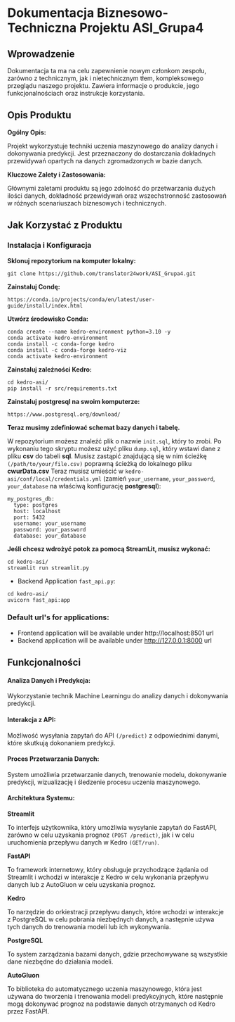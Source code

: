 # Dokumentacja Biznesowo-Techniczna Projektu ASI_Grupa4

## Wprowadzenie

Dokumentacja ta ma na celu zapewnienie nowym członkom zespołu, zarówno z technicznym, jak i nietechnicznym tłem, kompleksowego przeglądu naszego projektu. Zawiera informacje o produkcie, jego funkcjonalnościach oraz instrukcje korzystania.

## Opis Produktu

**Ogólny Opis:**

Projekt wykorzystuje techniki uczenia maszynowego do analizy danych i dokonywania predykcji. Jest przeznaczony do dostarczania dokładnych przewidywań opartych na danych zgromadzonych w bazie danych.

**Kluczowe Zalety i Zastosowania:**

Głównymi zaletami produktu są jego zdolność do przetwarzania dużych ilości danych, dokładność przewidywań oraz wszechstronność zastosowań w różnych scenariuszach biznesowych i technicznych.

## Jak Korzystać z Produktu

### Instalacja i Konfiguracja

**Sklonuj repozytorium na komputer lokalny:**
```
git clone https://github.com/translator24work/ASI_Grupa4.git
```

**Zainstaluj Condę:**
```
https://conda.io/projects/conda/en/latest/user-guide/install/index.html
```

**Utwórz środowisko Conda:**
```
conda create --name kedro-environment python=3.10 -y
conda activate kedro-environment
conda install -c conda-forge kedro
conda install -c conda-forge kedro-viz
conda activate kedro-environment
```

**Zainstaluj zależności Kedro:**
```
cd kedro-asi/
pip install -r src/requirements.txt
```

**Zainstaluj postgresql na swoim komputerze:**
```
https://www.postgresql.org/download/
```

**Teraz musimy zdefiniować schemat bazy danych i tabelę.**

W repozytorium możesz znaleźć plik o nazwie ```init.sql```, który to zrobi.
Po wykonaniu tego skryptu możesz użyć pliku ```dump.sql```, który wstawi dane z pliku **csv** do tabeli **sql**. Musisz zastąpić znajdującą się w nim ścieżkę ```(/path/to/your/file.csv)``` poprawną ścieżką do lokalnego pliku **cwurData.csv**
Teraz musisz umieścić w ```kedro-asi/conf/local/credentials.yml``` (zamień ```your_username```, ```your_password```, ```your_database``` na właściwą konfigurację **postgresql**):
```
my_postgres_db:
  type: postgres
  host: localhost
  port: 5432
  username: your_username
  password: your_password
  database: your_database
```
**Jeśli chcesz wdrożyć potok za pomocą StreamLit, musisz wykonać:**
```
cd kedro-asi/
streamlit run streamlit.py
```
* Backend Application `fast_api.py`:
```
cd kedro-asi/
uvicorn fast_api:app
```
### Default url's for applications:
* Frontend application will be available under http://localhost:8501 url
* Backend application will be available under http://127.0.0.1:8000 url

## Funkcjonalności

#### Analiza Danych i Predykcja: 
Wykorzystanie technik Machine Learningu do analizy danych i dokonywania predykcji.

#### Interakcja z API: 
Możliwość wysyłania zapytań do API ```(/predict)``` z odpowiednimi danymi, które skutkują dokonaniem predykcji.

#### Proces Przetwarzania Danych: 
System umożliwia przetwarzanie danych, trenowanie modelu, dokonywanie predykcji, wizualizację i śledzenie procesu uczenia maszynowego.

#### Architektura Systemu: 

**Streamlit** 

To interfejs użytkownika, który umożliwia wysyłanie zapytań do FastAPI, zarówno w celu uzyskania prognoz ```(POST /predict)```, jak i w celu uruchomienia przepływu danych w Kedro ```(GET/run)```.

**FastAPI** 

To framework internetowy, który obsługuje przychodzące żądania od Streamlit i wchodzi w interakcje z Kedro w celu wykonania przepływu danych lub z AutoGluon w celu uzyskania prognoz.

**Kedro**  

To narzędzie do orkiestracji przepływu danych, które wchodzi w interakcje z PostgreSQL w celu pobrania niezbędnych danych, a następnie używa tych danych do trenowania modeli lub ich wykonywania.

**PostgreSQL**  

To system zarządzania bazami danych, gdzie przechowywane są wszystkie dane niezbędne do działania modeli.

**AutoGluon** 

To biblioteka do automatycznego uczenia maszynowego, która jest używana do tworzenia i trenowania modeli predykcyjnych, które następnie mogą dokonywać prognoz na podstawie danych otrzymanych od Kedro przez FastAPI.
